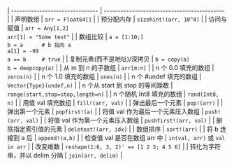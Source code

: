
| ------------------------------- | ------------------------------------------- |
| 声明数组                         | `arr = Float64[]`                           |
| 预分配内存                       | `sizehint!(arr, 10^4)`                      |
| 访问与赋值                       | `arr = Any[1,2]`<br>`arr[1] = "Some text"`  |
| 数组比较                         | `a = [1:10;]`<br>`b = a      # b 指向 a`<br>`a[1] = -99`<br>`a == b     # true` |
| 复制元素(而不是地址)/深拷贝       | `b = copy(a)`<br>`b = deepcopy(a)`          |
| 从 m 到 n 的子数组               | `arr[m:n]`                                  |
| n 个 0.0 填充的数组              | `zeros(n)`                                  |
| n 个 1.0 填充的数组              | `ones(n)`                                   |
| n 个 #undef 填充的数组           | `Vector{Type}(undef,n)`                     |
| n 个从 start 到 stop 的等间距数  | `range(start,stop=stop,length=n)`           |
| n 个随机 Int8 填充的数组         | `rand(Int8, n)`                             |
| 用值 val 填充数组                | `fill!(arr, val)`                           |
| 弹出最后一个元素                 | `pop!(arr)`                                 |
| 弹出第一个元素                   | `popfirst!(a)`                              |
| 将值 val 作为最后一个元素压入数组 | `push!(arr, val)`                           |
| 将值 val 作为第一个元素压入数组   | `pushfirst!(arr, val)`                      |
| 删除指定索引值的元素             | `deleteat!(arr, idx)`                       |
| 数组排序                        | `sort!(arr)`                                |
| 将 b 连接到 a 后                | `append!(a,b)`                              |
| 检查值 val 是否在数组 arr 中     | `in(val, arr)` 或 `val in arr`              |
| 改变维数                        | `reshape(1:6, 3, 2)' == [1 2 3; 4 5 6]`     |
| 转化为字符串，并以 delim 分隔    | `join(arr, delim)`                          |
